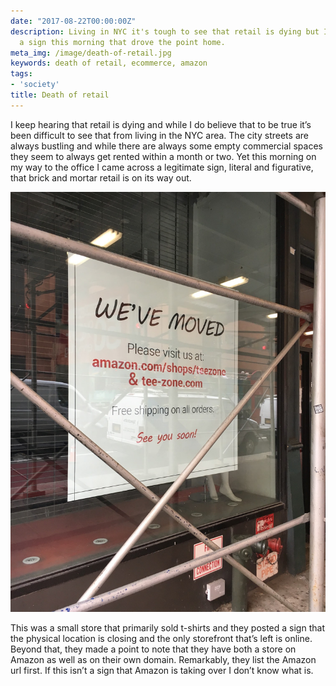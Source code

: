 ```yaml
---
date: "2017-08-22T00:00:00Z"
description: Living in NYC it's tough to see that retail is dying but I came across
  a sign this morning that drove the point home.
meta_img: /image/death-of-retail.jpg
keywords: death of retail, ecommerce, amazon
tags:
- 'society'
title: Death of retail
---
```


I keep hearing that retail is dying and while I do believe that to be true it’s been difficult to see that from  living in the NYC area. The city streets are always bustling and while there are always some empty commercial spaces they seem to always get rented within a month or two. Yet this morning on my way to the office I came across a legitimate sign, literal and figurative, that brick and mortar retail is on its way out.

<img src="/image/death-of-retail.jpg" alt="Death of retail" data-width="1512" data-height="2016" data-layout="responsive" />

This was a small store that primarily sold t-shirts and they posted a sign that the physical location is closing and the only storefront that’s left is online. Beyond that, they made a point to note that they have both a store on Amazon as well as on their own domain. Remarkably, they list the Amazon url first. If this isn’t a sign that Amazon is taking over I don’t know what is.
